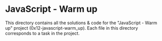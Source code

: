 # JavaScript - Warm up

This directory contains all the solutions & code for the "JavaScript - Warm up" project (0x12-javascript-warm_up). Each file in this directory corresponds to a task in the project.